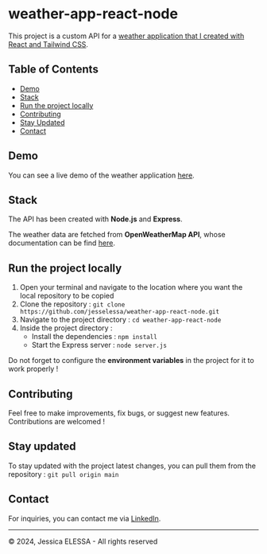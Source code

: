 # weather-app-react-node

This project is a custom API for a [weather application that I created with React and Tailwind CSS](https://github.com/jesselessa/weather-app-react-node).

## Table of Contents

- [Demo](#demo)
- [Stack](#stack)
- [Run the project locally](#run-the-project-locally)
- [Contributing](#contributing)
- [Stay Updated](#stay-updated)
- [Contact](#contact)

## Demo

You can see a live demo of the weather application [here](https://weather-app.jesselessa.dev).

## Stack

The API has been created with **Node.js** and **Express**.

The weather data are fetched from **OpenWeatherMap API**, whose documentation can be find [here](https://openweathermap.org/api).

## Run the project locally

1. Open your terminal and navigate to the location where you want the local repository to be copied
2. Clone the repository : `git clone https://github.com/jesselessa/weather-app-react-node.git`
3. Navigate to the project directory : `cd weather-app-react-node`
4. Inside the project directory :
   - Install the dependencies : `npm install`
   - Start the Express server : `node server.js`

Do not forget to configure the **environment variables** in the project for it to work properly !

## Contributing

Feel free to make improvements, fix bugs, or suggest new features. Contributions are welcomed !

## Stay updated

To stay updated with the project latest changes, you can pull them from the repository : `git pull origin main`

## Contact

For inquiries, you can contact me via [LinkedIn](https://www.linkedin.com/in/jesselessa/).

---

&copy; 2024, Jessica ELESSA - All rights reserved
